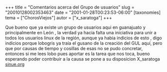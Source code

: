 +++
title = "Comentarios acerca del Grupo de usuarios"
slug = "20010128002353463"
date = "2001-01-28T00:23:53-06:00"
[taxonomies]
tema = ["ChorosViejos"]
autor = ["x_saratoga"]
+++

Que bueno que ya existe un grupo de usuarios aqui en guanajuato y
principalmente en León , la verdad ya hacia falta una iniciativa para
unir a todos los usuarios linux de la región, aunque ya habia indicios
de esto , digo indicios porque lobogris ya traía el gusano de la
creación del GUL aquí, pero que por causas de tiempo y cosillas de esas
no se pudo concretar, entonces si me lees lobo pues aportar es la tarea
que nos toca, bueno esperando poder contribuir a la causa se pone a su
disposicion X_saratoga [sinue.org](http://www.sinue.org)

